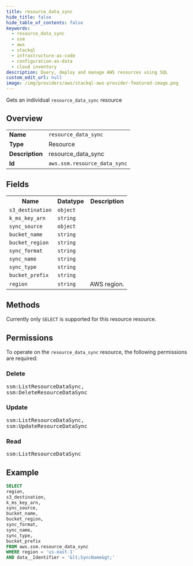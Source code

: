 ```yaml
---
title: resource_data_sync
hide_title: false
hide_table_of_contents: false
keywords:
  - resource_data_sync
  - ssm
  - aws
  - stackql
  - infrastructure-as-code
  - configuration-as-data
  - cloud inventory
description: Query, deploy and manage AWS resources using SQL
custom_edit_url: null
image: /img/providers/aws/stackql-aws-provider-featured-image.png
---
```

Gets an individual <code>resource_data_sync</code> resource

## Overview
<table><tbody>
<tr><td><b>Name</b></td><td><code>resource_data_sync</code></td></tr>
<tr><td><b>Type</b></td><td>Resource</td></tr>
<tr><td><b>Description</b></td><td>resource_data_sync</td></tr>
<tr><td><b>Id</b></td><td><code>aws.ssm.resource_data_sync</code></td></tr>
</tbody></table>

## Fields
<table><tbody>
<tr><th>Name</th><th>Datatype</th><th>Description</th></tr>
<tr><td><code>s3_destination</code></td><td><code>object</code></td><td></td></tr>
<tr><td><code>k_ms_key_arn</code></td><td><code>string</code></td><td></td></tr>
<tr><td><code>sync_source</code></td><td><code>object</code></td><td></td></tr>
<tr><td><code>bucket_name</code></td><td><code>string</code></td><td></td></tr>
<tr><td><code>bucket_region</code></td><td><code>string</code></td><td></td></tr>
<tr><td><code>sync_format</code></td><td><code>string</code></td><td></td></tr>
<tr><td><code>sync_name</code></td><td><code>string</code></td><td></td></tr>
<tr><td><code>sync_type</code></td><td><code>string</code></td><td></td></tr>
<tr><td><code>bucket_prefix</code></td><td><code>string</code></td><td></td></tr>
<tr><td><code>region</code></td><td><code>string</code></td><td>AWS region.</td></tr>

</tbody></table>

## Methods
Currently only <code>SELECT</code> is supported for this resource resource.

## Permissions

To operate on the <code>resource_data_sync</code> resource, the following permissions are required:

### Delete
<pre>
ssm:ListResourceDataSync,
ssm:DeleteResourceDataSync</pre>

### Update
<pre>
ssm:ListResourceDataSync,
ssm:UpdateResourceDataSync</pre>

### Read
<pre>
ssm:ListResourceDataSync</pre>


## Example
```sql
SELECT
region,
s3_destination,
k_ms_key_arn,
sync_source,
bucket_name,
bucket_region,
sync_format,
sync_name,
sync_type,
bucket_prefix
FROM aws.ssm.resource_data_sync
WHERE region = 'us-east-1'
AND data__Identifier = '&lt;SyncName&gt;'
```
